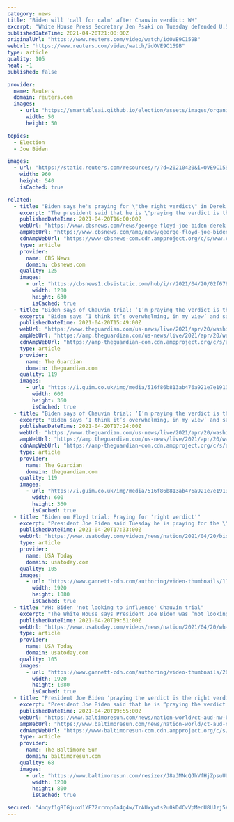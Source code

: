 ```yaml
---
category: news
title: "Biden will 'call for calm' after Chauvin verdict: WH"
excerpt: "White House Press Secretary Jen Psaki on Tuesday defended U.S. President Joe Biden's comment about hoping for the \"right verdict\" in the Derek Chauvin trial, noting Biden believes in peaceful demonstration."
publishedDateTime: 2021-04-20T21:00:00Z
originalUrl: "https://www.reuters.com/video/watch/idOVE9C159B"
webUrl: "https://www.reuters.com/video/watch/idOVE9C159B"
type: article
quality: 105
heat: -1
published: false

provider:
  name: Reuters
  domain: reuters.com
  images:
    - url: "https://smartableai.github.io/election/assets/images/organizations/reuters.com-50x50.jpg"
      width: 50
      height: 50

topics:
  - Election
  - Joe Biden

images:
  - url: "https://static.reuters.com/resources/r/?d=20210420&i=OVE9C159B&r=OVE9C159B&t=2"
    width: 960
    height: 540
    isCached: true

related:
  - title: "Biden says he's praying for \"the right verdict\" in Derek Chauvin trial"
    excerpt: "The president said that he is \"praying the verdict is the right verdict, which is — I think it's overwhelming, in my view.\""
    publishedDateTime: 2021-04-20T16:00:00Z
    webUrl: "https://www.cbsnews.com/news/george-floyd-joe-biden-derek-chauvin-trial-verdict/"
    ampWebUrl: "https://www.cbsnews.com/amp/news/george-floyd-joe-biden-derek-chauvin-trial-verdict/"
    cdnAmpWebUrl: "https://www-cbsnews-com.cdn.ampproject.org/c/s/www.cbsnews.com/amp/news/george-floyd-joe-biden-derek-chauvin-trial-verdict/"
    type: article
    provider:
      name: CBS News
      domain: cbsnews.com
    quality: 125
    images:
      - url: "https://cbsnews1.cbsistatic.com/hub/i/r/2021/04/20/02f67882-5877-4833-bef4-2008a71ebe69/thumbnail/1200x630g1/5ea16b5335e3e2cbf97c6d10eb605058/gettyimages-1232419764.jpg"
        width: 1200
        height: 630
        isCached: true
  - title: "Biden says of Chauvin trial: ‘I’m praying the verdict is the right verdict’ – live"
    excerpt: "Biden says ‘I think it’s overwhelming, in my view’ and says he is commenting on case knowing jury is sequestered – follow all the latest news live"
    publishedDateTime: 2021-04-20T15:49:00Z
    webUrl: "https://www.theguardian.com/us-news/live/2021/apr/20/washington-us-politics-live-derek-chauvin-trial?page=with:block-607efbd88f08505668d95d15"
    ampWebUrl: "https://amp.theguardian.com/us-news/live/2021/apr/20/washington-us-politics-live-derek-chauvin-trial"
    cdnAmpWebUrl: "https://amp-theguardian-com.cdn.ampproject.org/c/s/amp.theguardian.com/us-news/live/2021/apr/20/washington-us-politics-live-derek-chauvin-trial"
    type: article
    provider:
      name: The Guardian
      domain: theguardian.com
    quality: 119
    images:
      - url: "https://i.guim.co.uk/img/media/516f86b813ab476a921e7e19138a816604007a57/0_206_6192_3715/master/6192.jpg?width=300&quality=45&auto=format&fit=max&dpr=2&s=e35761baec4a34df13c77edb4c3b3ef8"
        width: 600
        height: 360
        isCached: true
  - title: "Biden says of Chauvin trial: ‘I’m praying the verdict is the right verdict’ – live"
    excerpt: "Biden says ‘I think it’s overwhelming, in my view’ and says he is commenting on case knowing jury is sequestered – follow all the latest news live"
    publishedDateTime: 2021-04-20T17:24:00Z
    webUrl: "https://www.theguardian.com/us-news/live/2021/apr/20/washington-us-politics-live-derek-chauvin-trial?page=with:block-607ef9438f08080a7ae667a2"
    ampWebUrl: "https://amp.theguardian.com/us-news/live/2021/apr/20/washington-us-politics-live-derek-chauvin-trial"
    cdnAmpWebUrl: "https://amp-theguardian-com.cdn.ampproject.org/c/s/amp.theguardian.com/us-news/live/2021/apr/20/washington-us-politics-live-derek-chauvin-trial"
    type: article
    provider:
      name: The Guardian
      domain: theguardian.com
    quality: 119
    images:
      - url: "https://i.guim.co.uk/img/media/516f86b813ab476a921e7e19138a816604007a57/0_206_6192_3715/master/6192.jpg?width=300&quality=45&auto=format&fit=max&dpr=2&s=e35761baec4a34df13c77edb4c3b3ef8"
        width: 600
        height: 360
        isCached: true
  - title: "Biden on Floyd trial: Praying for 'right verdict'"
    excerpt: "President Joe Biden said Tuesday he is praying for the \"right verdict\" in the murder trial of former Minneapolis Police Officer Derek Chauvin, charged in the death of George Floyd. (April 20)"
    publishedDateTime: 2021-04-20T17:33:00Z
    webUrl: "https://www.usatoday.com/videos/news/nation/2021/04/20/biden-floyd-trial-praying-right-verdict/7303720002/"
    type: article
    provider:
      name: USA Today
      domain: usatoday.com
    quality: 105
    images:
      - url: "https://www.gannett-cdn.com/authoring/video-thumbnails/11c57cc4-c028-422f-9aa1-c66b7a3a806f_poster.jpg?quality=10"
        width: 1920
        height: 1080
        isCached: true
  - title: "WH: Biden 'not looking to influence' Chauvin trial"
    excerpt: "The White House says President Joe Biden was “not looking to influence” the outcome of the Derek Chauvin trial after he said he was praying for \"the right verdict.\" (April 20)"
    publishedDateTime: 2021-04-20T19:51:00Z
    webUrl: "https://www.usatoday.com/videos/news/nation/2021/04/20/wh-biden-not-looking-influence-chauvin-trial/7307085002/"
    type: article
    provider:
      name: USA Today
      domain: usatoday.com
    quality: 105
    images:
      - url: "https://www.gannett-cdn.com/authoring/video-thumbnails/26388890-cc41-4aae-8660-2e9d8fd143da_poster.jpg?quality=10"
        width: 1920
        height: 1080
        isCached: true
  - title: "President Joe Biden ‘praying the verdict is the right verdict’ in Derek Chauvin trial"
    excerpt: "President Joe Biden said that he is “praying the verdict is the right verdict” in the trial of ex-Minneapolis Police Officer Derek Chauvin and that he believed the case to be “overwhelming.”"
    publishedDateTime: 2021-04-20T19:55:00Z
    webUrl: "https://www.baltimoresun.com/news/nation-world/ct-aud-nw-biden-derek-chauvin-george-floyd-verdict-20210420-x5k3l7kfxnhvjjruiwyjv3pwky-story.html"
    ampWebUrl: "https://www.baltimoresun.com/news/nation-world/ct-aud-nw-biden-derek-chauvin-george-floyd-verdict-20210420-x5k3l7kfxnhvjjruiwyjv3pwky-story.html?outputType=amp"
    cdnAmpWebUrl: "https://www-baltimoresun-com.cdn.ampproject.org/c/s/www.baltimoresun.com/news/nation-world/ct-aud-nw-biden-derek-chauvin-george-floyd-verdict-20210420-x5k3l7kfxnhvjjruiwyjv3pwky-story.html?outputType=amp"
    type: article
    provider:
      name: The Baltimore Sun
      domain: baltimoresun.com
    quality: 68
    images:
      - url: "https://www.baltimoresun.com/resizer/J8aJMNcQJhVfHjZpsuUUc0j8PhA=/1200x0/top/cloudfront-us-east-1.images.arcpublishing.com/tronc/KJCX44HETD666B7DXASS5GOH2A.aspx"
        width: 1200
        height: 800
        isCached: true

secured: "4nqyf1gRIGjuxd1YF72rrrnp6a4g4w/TrAUxywts2u0kDdCvVpMenU8UJzj5AR+Gul1frBq75gZtNYFV8V17VxVsIZREfJt133zFEuvV+8WwX8eCo3Sw+PKtot08QgRj5LyK9zpmhfLeb9vai84n0vZUFSlWjKihguTU8vKa0dlNcBudbhpPuPlv17izQAkHQUqF6E1NTbaW9Xkevriyc75SLuQuU8tq7hhF3g+NZuWzHOtSRBIgpzhqImqwtpfwGNQG1iRUi7jerY6dUAlxQjCFhluYnGQ1cACIhHIfYom8MpQRH3emh/e+hF0XdgO5KdrHTZ2ZOf4+209AiZQEaE2GdOBuZ3xgJO0UNmrP6cQ=;diMV3jzMkREdmghkekcx8g=="
---
```


